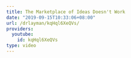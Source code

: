 ```yaml
---
title: The Marketplace of Ideas Doesn't Work
date: "2019-09-15T10:33:06+08:00"
url: /drlayman/kqHql6XeQVs/
providers:
  youtube:
    id: kqHql6XeQVs
type: video
---
```

